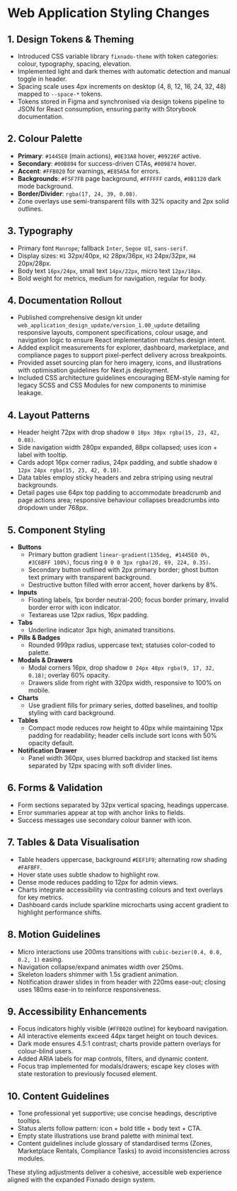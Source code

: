 # Web Application Styling Changes

## 1. Design Tokens & Theming
- Introduced CSS variable library `fixnado-theme` with token categories: colour, typography, spacing, elevation.
- Implemented light and dark themes with automatic detection and manual toggle in header.
- Spacing scale uses 4px increments on desktop (4, 8, 12, 16, 24, 32, 48) mapped to `--space-*` tokens.
- Tokens stored in Figma and synchronised via design tokens pipeline to JSON for React consumption, ensuring parity with Storybook documentation.

## 2. Colour Palette
- **Primary**: `#1445E0` (main actions), `#0E33A8` hover, `#09226F` active.
- **Secondary**: `#00B894` for success-driven CTAs, `#009874` hover.
- **Accent**: `#FFB020` for warnings, `#E85A5A` for errors.
- **Backgrounds**: `#F5F7FB` page background, `#FFFFFF` cards, `#0B1120` dark mode background.
- **Border/Divider**: `rgba(17, 24, 39, 0.08)`.
- Zone overlays use semi-transparent fills with 32% opacity and 2px solid outlines.

## 3. Typography
- Primary font `Manrope`; fallback `Inter`, `Segoe UI`, `sans-serif`.
- Display sizes: `H1` 32px/40px, `H2` 28px/36px, `H3` 24px/32px, `H4` 20px/28px.
- Body text `16px/24px`, small text `14px/22px`, micro text `12px/18px`.
- Bold weight for metrics, medium for navigation, regular for body.

## 4. Documentation Rollout
- Published comprehensive design kit under `web_application_design_update/version_1.00_update` detailing responsive layouts, component specifications, colour usage, and navigation logic to ensure React implementation matches design intent.
- Added explicit measurements for explorer, dashboard, marketplace, and compliance pages to support pixel-perfect delivery across breakpoints.
- Provided asset sourcing plan for hero imagery, icons, and illustrations with optimisation guidelines for Next.js deployment.
- Included CSS architecture guidelines encouraging BEM-style naming for legacy SCSS and CSS Modules for new components to minimise leakage.

## 4. Layout Patterns
- Header height 72px with drop shadow `0 10px 30px rgba(15, 23, 42, 0.08)`.
- Side navigation width 280px expanded, 88px collapsed; uses icon + label with tooltip.
- Cards adopt 16px corner radius, 24px padding, and subtle shadow `0 12px 24px rgba(15, 23, 42, 0.10)`.
- Data tables employ sticky headers and zebra striping using neutral backgrounds.
- Detail pages use 64px top padding to accommodate breadcrumb and page actions area; responsive behaviour collapses breadcrumbs into dropdown under 768px.

## 5. Component Styling
- **Buttons**
  - Primary button gradient `linear-gradient(135deg, #1445E0 0%, #3C6BFF 100%)`, focus ring `0 0 0 3px rgba(20, 69, 224, 0.35)`.
  - Secondary button outlined with 2px primary border; ghost button text primary with transparent background.
  - Destructive button filled with error accent, hover darkens by 8%.
- **Inputs**
  - Floating labels, 1px border neutral-200; focus border primary, invalid border error with icon indicator.
  - Textareas use 12px radius, 16px padding.
- **Tabs**
  - Underline indicator 3px high, animated transitions.
- **Pills & Badges**
  - Rounded 999px radius, uppercase text; statuses color-coded to palette.
- **Modals & Drawers**
  - Modal corners 16px, drop shadow `0 24px 48px rgba(9, 17, 32, 0.18)`; overlay 60% opacity.
  - Drawers slide from right with 320px width, responsive to 100% on mobile.
- **Charts**
  - Use gradient fills for primary series, dotted baselines, and tooltip styling with card background.
- **Tables**
  - Compact mode reduces row height to 40px while maintaining 12px padding for readability; header cells include sort icons with 50% opacity default.
- **Notification Drawer**
  - Panel width 360px, uses blurred backdrop and stacked list items separated by 12px spacing with soft divider lines.

## 6. Forms & Validation
- Form sections separated by 32px vertical spacing, headings uppercase.
- Error summaries appear at top with anchor links to fields.
- Success messages use secondary colour banner with icon.

## 7. Tables & Data Visualisation
- Table headers uppercase, background `#EEF1F9`; alternating row shading `#FAFBFF`.
- Hover state uses subtle shadow to highlight row.
- Dense mode reduces padding to 12px for admin views.
- Charts integrate accessibility via contrasting colours and text overlays for key metrics.
- Dashboard cards include sparkline microcharts using accent gradient to highlight performance shifts.

## 8. Motion Guidelines
- Micro interactions use 200ms transitions with `cubic-bezier(0.4, 0.0, 0.2, 1)` easing.
- Navigation collapse/expand animates width over 250ms.
- Skeleton loaders shimmer with 1.5s gradient animation.
- Notification drawer slides in from header with 220ms ease-out; closing uses 180ms ease-in to reinforce responsiveness.

## 9. Accessibility Enhancements
- Focus indicators highly visible (`#FFB020` outline) for keyboard navigation.
- All interactive elements exceed 44px target height on touch devices.
- Dark mode ensures 4.5:1 contrast; charts provide pattern overlays for colour-blind users.
- Added ARIA labels for map controls, filters, and dynamic content.
- Focus trap implemented for modals/drawers; escape key closes with state restoration to previously focused element.

## 10. Content Guidelines
- Tone professional yet supportive; use concise headings, descriptive tooltips.
- Status alerts follow pattern: icon + bold title + body text + CTA.
- Empty state illustrations use brand palette with minimal text.
- Content guidelines include glossary of standardised terms (Zones, Marketplace Rentals, Compliance Tasks) to avoid inconsistencies across modules.

These styling adjustments deliver a cohesive, accessible web experience aligned with the expanded Fixnado design system.

